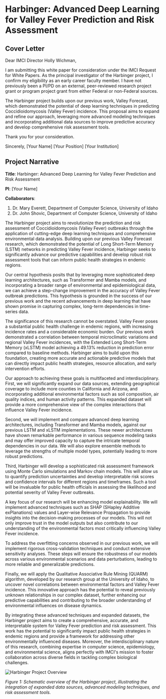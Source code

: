 # Harbinger: Advanced Deep Learning for Valley Fever Prediction and Risk Assessment

## Cover Letter

Dear IMCI Director Holly Wichman,

I am submitting this white paper for consideration under the IMCI Request for White Papers. As the principal investigator of the Harbinger project, I confirm my eligibility as an early career faculty member. I have not previously been a PI/PD on an external, peer-reviewed research project grant or program project grant from either Federal or non-Federal sources.

The Harbinger project builds upon our previous work, Valley Forecast, which demonstrated the potential of deep learning techniques in predicting Coccidioidomycosis (Valley Fever) incidence. This proposal aims to expand and refine our approach, leveraging more advanced modeling techniques and incorporating additional data sources to improve predictive accuracy and develop comprehensive risk assessment tools.

Thank you for your consideration.

Sincerely,
[Your Name]
[Your Position]
[Your Institution]

## Project Narrative

**Title**: Harbinger: Advanced Deep Learning for Valley Fever Prediction and Risk Assessment

**PI**: [Your Name]

**Collaborators**: 
1. Dr. Mary Everett, Department of Computer Science, University of Idaho
2. Dr. John Shovic, Department of Computer Science, University of Idaho

The Harbinger project aims to revolutionize the prediction and risk assessment of Coccidioidomycosis (Valley Fever) outbreaks through the application of cutting-edge deep learning techniques and comprehensive environmental data analysis. Building upon our previous Valley Forecast research, which demonstrated the potential of Long Short-Term Memory (LSTM) networks in predicting Valley Fever incidence, Harbinger seeks to significantly advance our predictive capabilities and develop robust risk assessment tools that can inform public health strategies in endemic regions.

Our central hypothesis posits that by leveraging more sophisticated deep learning architectures, such as Transformer and Mamba models, and incorporating a broader range of environmental and epidemiological data, we can achieve a step-change improvement in the accuracy of Valley Fever outbreak predictions. This hypothesis is grounded in the success of our previous work and the recent advancements in deep learning that have shown promise in capturing complex, long-term dependencies in time-series data.

The significance of this research cannot be overstated. Valley Fever poses a substantial public health challenge in endemic regions, with increasing incidence rates and a considerable economic burden. Our previous work demonstrated a correlation between temporal microclimatic variations and regional Valley Fever incidences, with the Extended Long Short-Term Memory (xLSTM) model achieving a 49.13% reduction in prediction error compared to baseline methods. Harbinger aims to build upon this foundation, creating more accurate and actionable predictive models that can directly impact public health strategies, resource allocation, and early intervention efforts.

Our approach to achieving these goals is multifaceted and interdisciplinary. First, we will significantly expand our data sources, extending geographical coverage to include more counties in California and Arizona, and incorporating additional environmental factors such as soil composition, air quality indices, and human activity patterns. This expanded dataset will provide a more comprehensive view of the complex interactions that influence Valley Fever incidence.

Second, we will implement and compare advanced deep learning architectures, including Transformer and Mamba models, against our previous LSTM and xLSTM implementations. These newer architectures have shown remarkable performance in various sequence modeling tasks and may offer improved capacity to capture the intricate temporal dependencies in our data. We will also explore ensemble methods to leverage the strengths of multiple model types, potentially leading to more robust predictions.

Third, Harbinger will develop a sophisticated risk assessment framework using Monte Carlo simulations and Markov chain models. This will allow us to quantify prediction uncertainties and develop interpretable risk scores and confidence intervals for different regions and timeframes. Such a tool will be invaluable for public health officials in assessing the likelihood and potential severity of Valley Fever outbreaks.

A key focus of our research will be enhancing model explainability. We will implement advanced techniques such as SHAP (SHapley Additive exPlanations) values and Layer-wise Relevance Propagation to provide insights into the decision-making processes of our models. This will not only improve trust in the model outputs but also contribute to our understanding of the environmental factors most critically influencing Valley Fever incidence.

To address the overfitting concerns observed in our previous work, we will implement rigorous cross-validation techniques and conduct extensive sensitivity analyses. These steps will ensure the robustness of our models across various environmental scenarios and data perturbations, leading to more reliable and generalizable predictions.

Finally, we will apply the Qualitative Associative Rule Mining (QUARM) algorithm, developed by our research group at the University of Idaho, to uncover novel correlations between environmental factors and Valley Fever incidence. This innovative approach has the potential to reveal previously unknown relationships in our complex dataset, further enhancing our predictive capabilities and contributing to the broader understanding of environmental influences on disease dynamics.

By integrating these advanced techniques and expanded datasets, the Harbinger project aims to create a comprehensive, accurate, and interpretable system for Valley Fever prediction and risk assessment. This work has the potential to significantly impact public health strategies in endemic regions and provide a framework for addressing other environmentally influenced diseases. Moreover, the interdisciplinary nature of this research, combining expertise in computer science, epidemiology, and environmental science, aligns perfectly with IMCI's mission to foster collaboration across diverse fields in tackling complex biological challenges.

![Harbinger Project Overview](https://example.com/harbinger-overview.png)

*Figure 1: Schematic overview of the Harbinger project, illustrating the integration of expanded data sources, advanced modeling techniques, and risk assessment tools.*